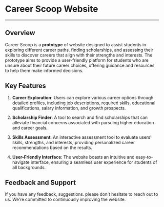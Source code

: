 # Career Scoop Website

---

## Overview

Career Scoop is a **prototype** of website designed to assist students in exploring different career paths, finding scholarships, and assessing their skills to discover careers that align with their strengths and interests. The prototype aims to provide a user-friendly platform for students who are unsure about their future career choices, offering guidance and resources to help them make informed decisions.

## Key Features

1. **Career Exploration**: Users can explore various career options through detailed profiles, including job descriptions, required skills, educational qualifications, salary information, and growth prospects.

2. **Scholarship Finder**: A tool to search and find scholarships that can alleviate financial concerns associated with pursuing higher education and career goals.

3. **Skills Assessment**: An interactive assessment tool to evaluate users' skills, strengths, and interests, providing personalized career recommendations based on the results.

4. **User-Friendly Interface**: The website boasts an intuitive and easy-to-navigate interface, ensuring a seamless user experience for students of all backgrounds.



## Feedback and Support

If you have any feedback, suggestions. please don't hesitate to reach out to us. We're committed to continuously improving the website.


